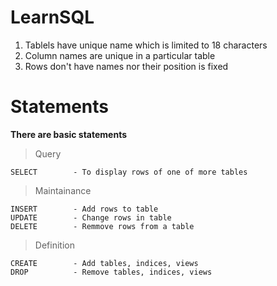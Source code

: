 # LearnSQL

1. Tablels have unique name which is limited to 18 characters
2. Column names are unique in a particular table
3. Rows don't have names nor their position is fixed


# Statements
**There are basic statements**
> Query

```
SELECT        - To display rows of one of more tables
```

> Maintainance

```
INSERT        - Add rows to table
UPDATE        - Change rows in table
DELETE        - Remmove rows from a table
```

> Definition

```
CREATE        - Add tables, indices, views
DROP          - Remove tables, indices, views
```

